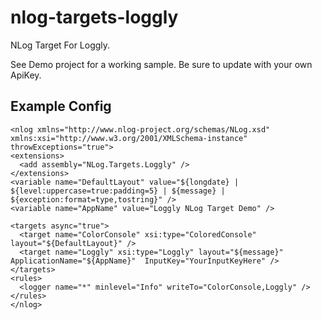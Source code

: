 # nlog-targets-loggly #
NLog Target For Loggly. 

See Demo project for a working sample. 
Be sure to update with your own ApiKey.


## Example Config ##

	<nlog xmlns="http://www.nlog-project.org/schemas/NLog.xsd" xmlns:xsi="http://www.w3.org/2001/XMLSchema-instance"  throwExceptions="true">
	<extensions>
	  <add assembly="NLog.Targets.Loggly" />
	</extensions>
	<variable name="DefaultLayout" value="${longdate} | ${level:uppercase=true:padding=5} | ${message} | ${exception:format=type,tostring}" />
	<variable name="AppName" value="Loggly NLog Target Demo" />
	
	<targets async="true">
	  <target name="ColorConsole" xsi:type="ColoredConsole" layout="${DefaultLayout}" />
	  <target name="Loggly" xsi:type="Loggly" layout="${message}" ApplicationName="${AppName}"  InputKey="YourInputKeyHere" />
	</targets>
	<rules>
	  <logger name="*" minlevel="Info" writeTo="ColorConsole,Loggly" />
	</rules>
	</nlog> 